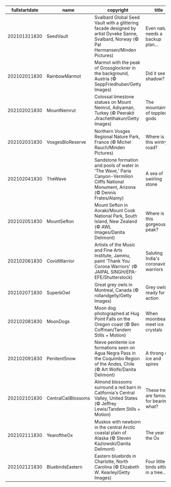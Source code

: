 |fullstartdate|name|copyright|title|image|
|--|--|--|--|--|
202101311830|SeedVault|Svalbard Global Seed Vault with a glittering facade designed by artist Dyveke Sanne, Svalbard, Norway (© Pal Hermansen/Minden Pictures)|Even nature needs a backup plan…|![](/en-IN/2021/02/202101311830SeedVault.jpg)|
202102011830|RainbowMarmot|Marmot with the peak of Grossglockner in the background, Austria (© SeppFriedhuber/Getty Images)|Did it see its shadow?|![](/en-IN/2021/02/202102011830RainbowMarmot.jpg)|
202102021830|MountNemrut|Colossal limestone statues on Mount Nemrut, Adıyaman, Turkey (© Peerakit JIrachetthakun/Getty Images)|The mountaintop of toppled gods|![](/en-IN/2021/02/202102021830MountNemrut.jpg)|
202102031830|VosgesBioReserve|Northern Vosges Regional Nature Park, France (© Michel Rauch/Minden Pictures)|Where is this wintry road?|![](/en-IN/2021/02/202102031830VosgesBioReserve.jpg)|
202102041830|TheWave|Sandstone formation and pools of water in 'The Wave,' Paria Canyon-Vermilion Cliffs National Monument, Arizona (© Dennis Frates/Alamy)|A sea of swirling stone|![](/en-IN/2021/02/202102041830TheWave.jpg)|
202102051830|MountSefton|Mount Sefton in Aoraki/Mount Cook National Park, South Island, New Zealand (© AWL Images/Danita Delimont)|Where is this gorgeous peak?|![](/en-IN/2021/02/202102051830MountSefton.jpg)|
202102061830|CovidWarrior|Artists of the Music and Fine Arts Institute, Jammu, paint 'Thank You Corona Warriors' (© JAIPAL SINGH/EPA-EFE/Shutterstock)|Saluting India's coronavirus warriors|![](/en-IN/2021/02/202102061830CovidWarrior.jpg)|
202102071830|SuperbOwl|Great grey owls in Montreal, Canada (© rollandgelly/Getty Images)|Grey owls ready for action|![](/en-IN/2021/02/202102071830SuperbOwl.jpg)|
202102081830|MoonDogs|Moon dog photographed at Hug Point Falls on the Oregon coast (© Ben Coffman/Tandem Stills + Motion)|When moonbeams meet ice crystals|![](/en-IN/2021/02/202102081830MoonDogs.jpg)|
202102091830|PenitentSnow|Nieve penitente ice formations seen on Agua Negra Pass in the Coquimbo Region of the Andes, Chile (© Art Wolfe/Danita Delimont)|A throng of ice and spires|![](/en-IN/2021/02/202102091830PenitentSnow.jpg)|
202102101830|CentralCaliBlossoms|Almond blossoms surround a red barn in California's Central Valley, United States (© Jeffrey Lewis/Tandem Stills + Motion)|These trees are famous for bearing what?|![](/en-IN/2021/02/202102101830CentralCaliBlossoms.jpg)|
202102111830|YearoftheOx|Muskox with newborn in the central Arctic coastal plain of Alaska (© Steven Kazlowski/Danita Delimont)|The year of the Ox|![](/en-IN/2021/02/202102111830YearoftheOx.jpg)|
202102121830|BluebirdsEastern|Eastern bluebirds in Charlotte, North Carolina (© Elizabeth W. Kearley/Getty Images)|Four little birds sitting in a tree…|![](/en-IN/2021/02/202102121830BluebirdsEastern.jpg)|
